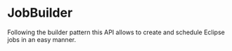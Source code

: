 JobBuilder
==========

Following the builder pattern this API allows to create and schedule Eclipse jobs in an easy manner.